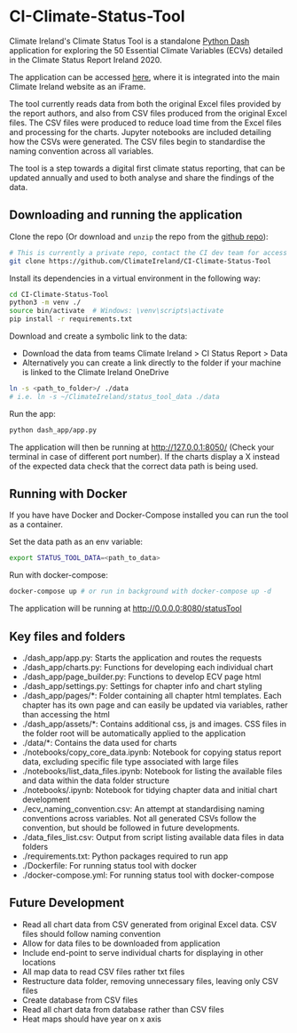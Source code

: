 CI-Climate-Status-Tool
=========================================================
Climate Ireland's Climate Status Tool is a standalone [Python Dash](https://dash.plotly.com/) application for exploring the 50 Essential Climate Variables (ECVs) detailed in the Climate Status Report Ireland 2020.

The application can be accessed [here](http://www.climateireland.ie/#!/tools/statusReport2020), where it is integrated into the main Climate Ireland website as an iFrame.

The tool currently reads data from both the original Excel files provided by the report authors, and also from CSV files produced from the original Excel files. The CSV files were produced to reduce load time from the Excel files and processing for the charts. Jupyter notebooks are included detailing how the CSVs were generated. The CSV files begin to standardise the naming convention across all variables.

The tool is a step towards a digital first climate status reporting, that can be updated annually and used to both analyse and share the findings of the data.

## Downloading and running the application

Clone the repo (Or download and `unzip` the repo from the [github repo](https://github.com/ClimateIreland/CI-Climate-Status-Tool)):
```bash
# This is currently a private repo, contact the CI dev team for access
git clone https://github.com/ClimateIreland/CI-Climate-Status-Tool 
```

Install its dependencies in a virtual environment in the following way:

```bash
cd CI-Climate-Status-Tool
python3 -m venv ./
source bin/activate  # Windows: \venv\scripts\activate
pip install -r requirements.txt
```

Download and create a symbolic link to the data:
 - Download the data from teams Climate Ireland > CI Status Report > Data
 - Alternatively you can create a link directly to the folder if your machine is linked to the Climate Ireland OneDrive
 
 ```bash
ln -s <path_to_folder>/ ./data
# i.e. ln -s ~/ClimateIreland/status_tool_data ./data
```

Run the app:
```bash
python dash_app/app.py
```

The application will then be running at http://127.0.0.1:8050/ (Check your terminal in case of different port number). If the charts display a X instead of the expected data check that the correct data path is being used.

## Running with Docker

If you have have Docker and Docker-Compose installed you can run the tool as a container.

Set the data path as an env variable:
```bash
export STATUS_TOOL_DATA=<path_to_data>
```

Run with docker-compose:
```bash
docker-compose up # or run in background with docker-compose up -d
```

The application will be running at http://0.0.0.0:8080/statusTool




## Key files and folders

- ./dash_app/app.py: Starts the application and routes the requests
- ./dash_app/charts.py: Functions for developing each individual chart
- ./dash_app/page_builder.py: Functions to develop ECV page html
- ./dash_app/settings.py: Settings for chapter info and chart styling
- ./dash_app/pages/*: Folder containing all chapter html templates. Each chapter has its own page and can easily be updated via variables, rather than accessing the html
- ./dash_app/assets/*: Contains additional css, js and images. CSS files in the folder root will be automatically applied to the application
- ./data/*: Contains the data used for charts
- ./notebooks/copy_core_data.ipynb: Notebook for copying status report data, excluding specific file type associated with large files
- ./notebooks/list_data_files.ipynb: Notebook for listing the available files and data within the data folder structure
- ./notebooks/<chapter>.ipynb: Notebook for tidying chapter data and initial chart development
- ./ecv_naming_convention.csv: An attempt at standardising naming conventions across variables. Not all generated CSVs follow the convention, but should be followed in future developments.
- ./data_files_list.csv: Output from script listing available data files in data folders
- ./requirements.txt: Python packages required to run app
- ./Dockerfile: For running status tool with docker
- ./docker-compose.yml: For running status tool with docker-compose

## Future Development
- Read all chart data from CSV generated from original Excel data. CSV files should follow naming convention
- Allow for data files to be downloaded from application
- Include end-point to serve individual charts for displaying in other locations 
- All map data to read CSV files rather txt files
- Restructure data folder, removing unnecessary files, leaving only CSV files
- Create database from CSV files
- Read all chart data from database rather than CSV files
- Heat maps should have year on x axis